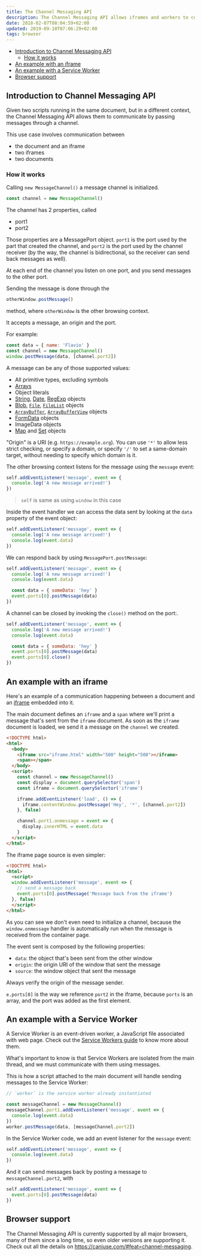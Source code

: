 ```yaml
---
title: The Channel Messaging API
description: The Channel Messaging API allows iframes and workers to communicate with the main document thread, by passing messages
date: 2018-02-07T08:04:59+02:00
updated: 2019-09-10T07:06:29+02:00
tags: browser
---
```


<!-- TOC -->

- [Introduction to Channel Messaging API](#introduction-to-channel-messaging-api)
  - [How it works](#how-it-works)
- [An example with an iframe](#an-example-with-an-iframe)
- [An example with a Service Worker](#an-example-with-a-service-worker)
- [Browser support](#browser-support)

<!-- /TOC -->

## Introduction to Channel Messaging API

Given two scripts running in the same document, but in a different context, the Channel Messaging API allows them to communicate by passing messages through a channel.

This use case involves communication between

- the document and an iframe
- two iframes
- two documents

### How it works

Calling `new MessageChannel()` a message channel is initialized.

```js
const channel = new MessageChannel()
```

The channel has 2 properties, called

- port1
- port2

Those properties are a MessagePort object. `port1` is the port used by the part that created the channel, and `port2` is the port used by the channel receiver (by the way, the channel is bidirectional, so the receiver can send back messages as well).

At each end of the channel you listen on one port, and you send messages to the other port.

Sending the message is done through the

```js
otherWindow.postMessage()
```

method, where `otherWindow` is the other browsing context.

It accepts a message, an origin and the port.

For example:

```js
const data = { name: 'Flavio' }
const channel = new MessageChannel()
window.postMessage(data, [channel.port2])
```

A message can be any of those supported values:

- All primitive types, excluding symbols
- [Arrays](/javascript-array/)
- Object literals
- [String](/javascript-string/), [Date](/javascript-dates/), [RegExp](/javascript-regular-expressions/) objects
- [Blob](/blob/), [`File`](/file/), [`FileList`](/filelist/) objects
- [`ArrayBuffer`](/arraybuffer/), [`ArrayBufferView`](/arraybufferview/) objects
- [FormData](/formdata/) objects
- ImageData objects
- [Map](/javascript-data-structures-map/) and [Set](/javascript-data-structures-set/) objects

"Origin" is a URI (e.g. `https://example.org`). You can use `'*'` to allow less strict checking, or specify a domain, or specify `'/'` to set a same-domain target, without needing to specify which domain is it.

The other browsing context listens for the message using the `message` event:

```js
self.addEventListener('message', event => {
  console.log('A new message arrived!')
})
```

> `self` is same as using `window` in this case

Inside the event handler we can access the data sent by looking at the `data` property of the event object:

```js
self.addEventListener('message', event => {
  console.log('A new message arrived!')
  console.log(event.data)
})
```

We can respond back by using `MessagePort.postMessage`:

```js
self.addEventListener('message', event => {
  console.log('A new message arrived!')
  console.log(event.data)

  const data = { someData: 'hey' }
  event.ports[0].postMessage(data)
})
```

A channel can be closed by invoking the `close()` method on the port:.

```js
self.addEventListener('message', event => {
  console.log('A new message arrived!')
  console.log(event.data)

  const data = { someData: 'hey' }
  event.ports[0].postMessage(data)
  event.ports[0].close()
})
```

## An example with an iframe

Here's an example of a communication happening between a document and an [iframe](/html-iframe-tag/) embedded into it.

The main document defines an `iframe` and a `span` where we'll print a message that's sent from the `iframe` document. As soon as the `iframe` document is loaded, we send it a message on the `channel` we created.

```html
<!DOCTYPE html>
<html>
  <body>
    <iframe src="iframe.html" width="500" height="500"></iframe>
    <span></span>
  </body>
  <script>
    const channel = new MessageChannel()
    const display = document.querySelector('span')
    const iframe = document.querySelector('iframe')

    iframe.addEventListener('load', () => {
      iframe.contentWindow.postMessage('Hey', '*', [channel.port2])
    }, false)

    channel.port1.onmessage = event => {
      display.innerHTML = event.data
    }
  </script>
</html>
```

The iframe page source is even simpler:

```html
<!DOCTYPE html>
<html>
  <script>
  window.addEventListener('message', event => {
    // send a message back
    event.ports[0].postMessage('Message back from the iframe')
  }, false)
  </script>
</html>
```

As you can see we don't even need to initialize a channel, because the `window.onmessage` handler is automatically run when the message is received from the container page.

The event sent is composed by the following properties:

- `data`: the object that's been sent from the other window
- `origin`: the origin URI of the window that sent the message
- `source`: the window object that sent the message

Always verify the origin of the message sender.

`e.ports[0]` is the way we reference `port2` in the iframe, because `ports` is an array, and the port was added as the first element.

## An example with a Service Worker

A Service Worker is an event-driven worker, a JavaScript file associated with web page. Check out the [Service Workers guide](/service-workers/) to know more about them.

What's important to know is that Service Workers are isolated from the main thread, and we must communicate with them using messages.

This is how a script attached to the main document will handle sending messages to the Service Worker:

```js
// `worker` is the service worker already instantiated

const messageChannel = new MessageChannel()
messageChannel.port1.addEventListener('message', event => {
  console.log(event.data)
})
worker.postMessage(data, [messageChannel.port2])
```

In the Service Worker code, we add an event listener for the `message` event:

```js
self.addEventListener('message', event => {
  console.log(event.data)
})
```

And it can send messages back by posting a message to `messageChannel.port2`, with

```js
self.addEventListener('message', event => {
  event.ports[0].postMessage(data)
})
```

## Browser support

The Channel Messaging API is currently supported by all major browsers, many of them since a long time, so even older versions are supporting it.
Check out all the details on <https://caniuse.com/#feat=channel-messaging>.
